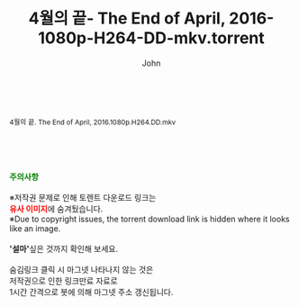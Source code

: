﻿---
layout: post
title:  "4월의 끝- The End of April, 2016-1080p-H264-DD-mkv.torrent"
author: John
categories: [ 영화 ]
tags: [  ]
image:  
description: "4월의 끝- The End of April, 2016-1080p-H264-DD-mkv torrent 정보 공유"
toc: true
toc_sticky: true
---

<br>
<div class="view-img">
<img alt="" class="img-tag" content="http://torrentmobile62.com/data/file/movie/3735183265_axtj7bol_682aa271ff20bc146e5a78b9aec400ee5127a48a.jpg" itemprop="image" src="http://torrentmobile62.com/data/file/movie/3735183265_axtj7bol_682aa271ff20bc146e5a78b9aec400ee5127a48a.jpg"/></div><div class="view-content" itemprop="description">
<p><span style="font-size:12px;">4월의 끝. The End of April, 2016.1080p.H264.DD.mkv</span> </p> </div>
    
<br><br><br>
<p data-ke-size="size16"><b><span style="color: green;">주의사항</span></b><br /><br />※저작권 문제로 인해 토렌트 다운로드 링크는<br /><b><span style="color: red;">유사 이미지</span></b>에 숨겨뒀습니다.<br />※Due to copyright issues, the torrent download link is hidden where it looks like an image.<br /><br /><b>'설마'</b>싶은 것까지 확인해 보세요.<br /><br />숨김링크 클릭 시 마그넷 나타나지 않는 것은<br />저작권으로 인한 링크만료 자료로<br />1시간 간격으로 봇에 의해 마그넷 주소 갱신됩니다.</p>
